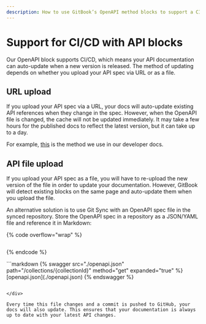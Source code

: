 ```yaml
---
description: How to use GitBook’s OpenAPI method blocks to support a CI/CD workflow
---
```


# Support for CI/CD with API blocks

Our OpenAPI block supports CI/CD, which means your API documentation can auto-update when a new version is released. The method of updating depends on whether you upload your API spec via URL or as a file.

## URL upload

If you upload your API spec via a URL, your docs will auto-update existing API references when they change in the spec. However, when the OpenAPI file is changed, the cache will not be updated immediately. It may take a few hours for the published docs to reflect the latest version, but it can take up to a day.

For example, [this](https://github.com/GitbookIO/integrations/blob/main/docs/gitbook-api/reference/collections.md) is the method we use in our developer docs.

## API file upload

If you upload your API spec as a file, you will have to re-upload the new version of the file in order to update your documentation. However, GitBook will detect existing blocks on the same page and auto-update them when you upload the file.

An alternative solution is to use Git Sync with an OpenAPI spec file in the synced repository. Store the OpenAPI spec in a repository as a JSON/YAML file and reference it in Markdown:

{% code overflow="wrap" %}
```
```
{% endcode %}

\`\`\`markdown \{% swagger src="./openapi.json" path="/collections/{collectionId}" method="get" expanded="true" %\} \[openapi.json]\(./openapi.json) \{% endswagger %\}

```

</div>

Every time this file changes and a commit is pushed to GitHub, your docs will also update. This ensures that your documentation is always up to date with your latest API changes.
```
